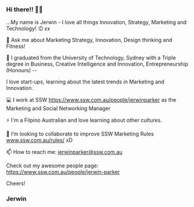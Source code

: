 ### Hi there!! 👋👋
...My name is Jerwin -  I love all things Innovation, Strategy, Marketing and Technology! :D xx

💬 Ask me about Marketing Strategy, Innovation, Design thinking and Fitness!

🔭 I graduated from the University of Technology, Sydney with a Triple degree in Business, Creative Intelligence and Innovation, Entrepreneurship (Honours) --

I love start-ups, learning about the latest trends in Marketing and Innovation. 

💻 I work at SSW https://www.ssw.com.au/people/jerwinparker as the Marketing and Social Networking Manager 

⚡ I'm a Filpino Australian and love learning about other cultures. 

👯 I’m looking to collaborate to improve SSW Marketing Rules www.ssw.com.au/rules/ xD

📫 How to reach me: jerwinparker@ssw.com.au


Check out my awesome people page: https://www.ssw.com.au/people/jerwin-parker

Cheers!
### Jerwin
